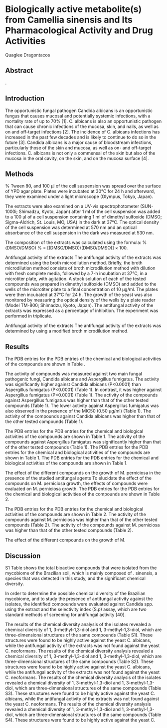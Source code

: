# Biologically active metabolite(s) from Camellia sinensis and Its Pharmacological Activity and Drug Activities
Quaglee Dragontacos


## Abstract
.


## Introduction
The opportunistic fungal pathogen Candida albicans is an opportunistic fungus that causes mucosal and potentially systemic infections, with a mortality rate of up to 70% [1]. C. albicans is also an opportunistic pathogen that can cause chronic infections of the mucosa, skin, and nails, as well as on and off-target infections [2]. The incidence of C. albicans infections has increased in the past few decades and is likely to continue to do so in the future [3]. Candida albicans is a major cause of bloodstream infections, particularly those of the skin and mucosa, as well as on- and off-target infections. C. albicans is not only a commensal of the skin but also of the mucosa in the oral cavity, on the skin, and on the mucosa surface [4].


## Methods
% Tween 80, and 100 µl of the cell suspension was spread over the surface of YPD agar plate. Plates were incubated at 30°C for 24 h and afterward, they were examined under a light microscope (Olympus, Tokyo, Japan).

The extracts were also examined on a UV-vis spectrophotometer (SUN-1000i; Shimadzu, Kyoto, Japan) after 1 ml of the cell suspension was added to a 100 µl of a cell suspension containing 1 ml of dimethyl sulfoxide (DMSO; Sigma-Aldrich, St. Louis, MO, USA) in the dark at 37°C. The optical density of the cell suspension was determined at 570 nm and an optical absorbance of the cell suspension in the dark was measured at 530 nm.

The composition of the extracts was calculated using the formula: %(DMSO/DMSO) % = [(DMSO/DMSO)/(DMSO/DMSO)] × 100.

Antifungal activity of the extracts
The antifungal activity of the extracts was determined using the broth microdilution method. Briefly, the broth microdilution method consists of broth microdilution method with dilution with fresh complete media, followed by a 7-h incubation at 37°C, in a microtiter plate, with agitation. A stock solution of each of the tested compounds was prepared in dimethyl sulfoxide (DMSO) and added to the wells of the microtiter plate to a final concentration of 10 µg/ml. The plates were then incubated at 37°C for 24 h. The growth of the yeast was also monitored by measuring the optical density of the wells by a plate reader (Model TM-800; Shimadzu, Kyoto, Japan). The antifungal activity of the extracts was expressed as a percentage of inhibition. The experiment was performed in triplicate.

Antifungal activity of the extracts
The antifungal activity of the extracts was determined by using a modified broth microdilution method.


## Results
The PDB entries for the PDB entries of the chemical and biological activities of the compounds are shown in Table .

The activity of compounds was measured against two main fungal pathogenic fungi, Candida albicans and Aspergillus fumigatus. The activity was significantly higher against Candida albicans (P<0.0001) than Aspergillus fumigatus (P<0.0001) (Table 1). In contrast, it was higher against Aspergillus fumigatus (P<0.0001) (Table 1). The activity of the compounds against Aspergillus fumigatus was higher than that of the other tested compounds (Table 1). The lower activity against Aspergillus fumigatus was also observed in the presence of the MIC50 (0.50 µg/ml) (Table 1). The activity of the compounds against Candida albicans was higher than that of the other tested compounds (Table 1).

The PDB entries for the PDB entries for the chemical and biological activities of the compounds are shown in Table 1. The activity of the compounds against Aspergillus fumigatus was significantly higher than that of the other tested compounds (Table 1). The PDB entries for the PDB entries for the chemical and biological activities of the compounds are shown in Table 1. The PDB entries for the PDB entries for the chemical and biological activities of the compounds are shown in Table 1.

The effect of the different compounds on the growth of M. perniciosa in the presence of the studied antifungal agents
To elucidate the effect of the compounds on M. perniciosa growth, the effects of compounds were evaluated on M. perniciosa growth. The PDB entries for the PDB entries for the chemical and biological activities of the compounds are shown in Table 2.

The PDB entries for the PDB entries for the chemical and biological activities of the compounds are shown in Table 2. The activity of the compounds against M. perniciosa was higher than that of the other tested compounds (Table 2). The activity of the compounds against M. perniciosa was higher than that of the other tested compounds (Table 2).

The effect of the different compounds on the growth of M.


## Discussion

S1 Table shows the total bioactive compounds that were isolated from the mycobiome of the Brazilian soil, which is mainly composed of . sinensis, a species that was detected in this study, and the significant chemical diversity.

In order to determine the possible chemical diversity of the Brazilian mycobiome, and to study the presence of antifungal activity against the isolates, the identified compounds were evaluated against Candida spp. using the extract and the selectivity index (S.p) assay, which are two standard methods of screening for antifungal activity [40].

The results of the chemical diversity analysis of the isolates revealed a chemical diversity of 1, 3-methyl-1,3-diol and 1, 3-methyl-1,3-diol, which are three-dimensional structures of the same compounds (Table S1). These structures were found to be highly active against the yeast C. albicans, while the antifungal activity of the extracts was not found against the yeast C. neoformans. The results of the chemical diversity analysis revealed a chemical diversity of 1, 3-methyl-1,3-diol and 1, 3-methyl-1,3-diol, which are three-dimensional structures of the same compounds (Table S2). These structures were found to be highly active against the yeast C. albicans, while the antifungal activity of the extracts was not found against the yeast C. neoformans. The results of the chemical diversity analysis of the isolates revealed a chemical diversity of 1, 3-methyl-1,3-diol and 1, 3-methyl-1,3-diol, which are three-dimensional structures of the same compounds (Table S3). These structures were found to be highly active against the yeast C. albicans, while the antifungal activity of the extracts was not found against the yeast C. neoformans. The results of the chemical diversity analysis revealed a chemical diversity of 1, 3-methyl-1,3-diol and 1, 3-methyl-1,3-diol, which are three-dimensional structures of the same compounds (Table S4). These structures were found to be highly active against the yeast C.
